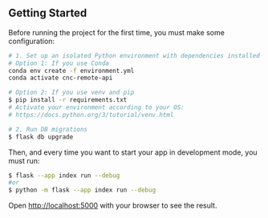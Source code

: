 ## Getting Started

Before running the project for the first time, you must make some configuration:

```bash
# 1. Set up an isolated Python environment with dependencies installed
# Option 1: If you use Conda
conda env create -f environment.yml
conda activate cnc-remote-api

# Option 2: If you use venv and pip
$ pip install -r requirements.txt
# Activate your environment according to your OS:
# https://docs.python.org/3/tutorial/venv.html

# 2. Run DB migrations
$ flask db upgrade
```

Then, and every time you want to start your app in development mode, you must run:

```bash
$ flask --app index run --debug
#or
$ python -m flask --app index run --debug
```

Open [http://localhost:5000](http://localhost:5000) with your browser to see the result.
